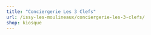 ```yaml
---
title: "Conciergerie Les 3 Clefs"
url: /issy-les-moulineaux/conciergerie-les-3-clefs/
shop: kiosque
---
```


